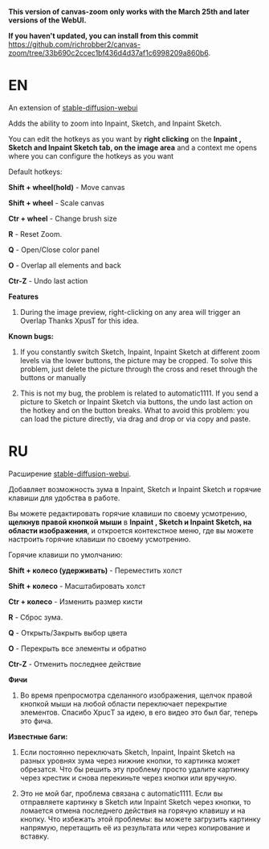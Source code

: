 **This version of canvas-zoom only works with the March 25th and later versions of the WebUI.**

**If you haven't updated, you can install from this commit** https://github.com/richrobber2/canvas-zoom/tree/33b690c2ccec1bf436d4d37af1c6998209a860b6.

# EN
An extension of [stable-diffusion-webui](https://github.com/AUTOMATIC1111/stable-diffusion-webui)

Adds the ability to zoom into Inpaint, Sketch, and Inpaint Sketch.

You can edit the hotkeys as you want by **right clicking** on the **Inpaint , Sketch and Inpaint Sketch tab, on the image area** and a context me opens where you can configure the hotkeys as you want

Default hotkeys:

**Shift + wheel(hold)** - Move canvas

**Shift + wheel** - Scale canvas

**Ctr + wheel** - Change brush size

**R** - Reset Zoom.

**Q** - Open/Close color panel

**O** - Overlap all elements and back

**Ctr-Z** - Undo last action

**Features**

1) During the image preview, right-clicking on any area will trigger an Overlap
Thanks XpusT for this idea.

**Known bugs:**

1. If you constantly switch Sketch, Inpaint, Inpaint Sketch at different zoom levels via the lower buttons, the picture may be cropped. To solve this problem, just delete the picture through the cross and reset through the buttons or manually

2. This is not my bug, the problem is related to automatic1111. If you send a picture to Sketch or Inpaint Sketch via buttons, the undo last action on the hotkey and on the button breaks. What to avoid this problem: you can load the picture directly, via drag and drop or via copy and paste.


# RU
Расширение [stable-diffusion-webui](https://github.com/AUTOMATIC1111/stable-diffusion-webui).

Добавляет возможность зума в Inpaint, Sketch и Inpaint Sketch и горячие клавиши для удобства в работе.

Вы можете редактировать горячие клавиши по своему усмотрению, **щелкнув правой кнопкой мыши** в **Inpaint , Sketch и Inpaint Sketch, на области изображения**, и откроется контекстное меню, где вы можете настроить горячие клавиши по своему усмотрению.

Горячие клавиши по умолчанию:

**Shift + колесо (удерживать)** - Переместить холст

**Shift + колесо** - Масштабировать холст

**Ctr + колесо** - Изменить размер кисти

**R** - Сброс зума.

**Q** - Открыть/Закрыть выбор цвета 

**O** - Перекрыть все элементы и обратно

**Ctr-Z** - Отменить последнее действие

**Фичи**

1) Во время препросмотра сделанного изображения, щелчок правой кнопкой мыши на любой области переключает перекрытие элементов.
Спасибо XpuсT за идею, в его видео это был баг, теперь это фича.

**Известные баги:**

1. Если постоянно переключать Sketch, Inpaint, Inpaint Sketch на разных уровнях зума через нижние кнопки, то картинка может обрезатся. Что бы решить эту проблему просто удалите картинку через крестик и снова перекиньте через кнопки или вручную.

2. Это не мой баг, проблема связана с automatic1111. Если вы отправляете картинку в Sketch или Inpaint Sketch через кнопки, то ломается отмена последнего действия на горячую клавишу и на кнопку. Что избежать этой проблемы: вы можете загрузить картинку напрямую, перетащить её из результата или через копирование и вставку.
